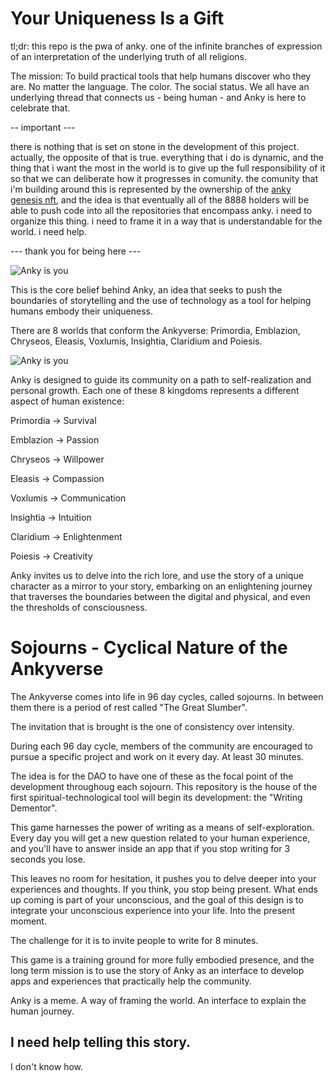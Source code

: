 # Your Uniqueness Is a Gift

tl;dr: this repo is the pwa of anky. one of the infinite branches of expression of an interpretation of the underlying truth of all religions.

The mission: To build practical tools that help humans discover who they are. No matter the language. The color. The social status. We all have an underlying thread that connects us - being human - and Anky is here to celebrate that.

-- important ---

there is nothing that is set on stone in the development of this project. actually, the opposite of that is true. everything that i do is dynamic, and the thing that i want the most in the world is to give up the full responsibility of it so that we can deliberate how it progresses in comunity. the comunity that i'm building around this is represented by the ownership of the [anky genesis nft](https://mint.anky.lat), and the idea is that eventually all of the 8888 holders will be able to push code into all the repositories that encompass anky. i need to organize this thing. i need to frame it in a way that is understandable for the world. i need help.

--- thank you for being here ---

![Anky is you](https://github.com/jpfraneto/anky/blob/main/public/images/background.png?raw=true)

This is the core belief behind Anky, an idea that seeks to push the boundaries of storytelling and the use of technology as a tool for helping humans embody their uniqueness.

There are 8 worlds that conform the Ankyverse: Primordia, Emblazion, Chryseos, Eleasis, Voxlumis, Insightia, Claridium and Poiesis.

![Anky is you](https://github.com/jpfraneto/anky/blob/main/public/images/ankyverse.png?raw=true)

Anky is designed to guide its community on a path to self-realization and personal growth. Each one of these 8 kingdoms represents a different aspect of human existence:

Primordia -> Survival

Emblazion -> Passion

Chryseos -> Willpower

Eleasis -> Compassion

Voxlumis -> Communication

Insightia -> Intuition

Claridium -> Enlightenment

Poiesis -> Creativity

Anky invites us to delve into the rich lore, and use the story of a unique character as a mirror to your story, embarking on an enlightening journey that traverses the boundaries between the digital and physical, and even the thresholds of consciousness.

# Sojourns - Cyclical Nature of the Ankyverse

The Ankyverse comes into life in 96 day cycles, called sojourns. In between them there is a period of rest called "The Great Slumber".

The invitation that is brought is the one of consistency over intensity.

During each 96 day cycle, members of the community are encouraged to pursue a specific project and work on it every day. At least 30 minutes.

The idea is for the DAO to have one of these as the focal point of the development throughoug each sojourn. This repository is the house of the first spiritual-technological tool will begin its development: the "Writing Dementor".

This game harnesses the power of writing as a means of self-exploration. Every day you will get a new question related to your human experience, and you'll have to answer inside an app that if you stop writing for 3 seconds you lose.

This leaves no room for hesitation, it pushes you to delve deeper into your experiences and thoughts. If you think, you stop being present. What ends up coming is part of your unconscious, and the goal of this design is to integrate your unconscious experience into your life. Into the present moment.

The challenge for it is to invite people to write for 8 minutes.

This game is a training ground for more fully embodied presence, and the long term mission is to use the story of Anky as an interface to develop apps and experiences that practically help the community.

Anky is a meme. A way of framing the world. An interface to explain the human journey.

## I need help telling this story.

I don't know how.
